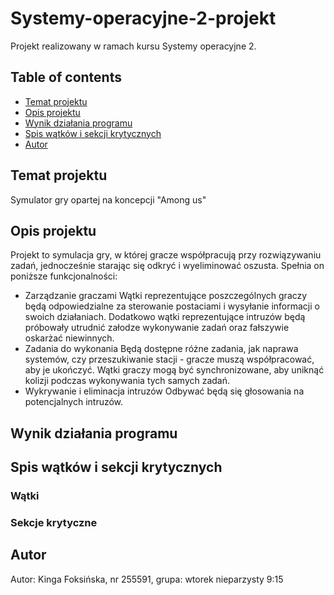 # Systemy-operacyjne-2-projekt
Projekt realizowany w ramach kursu Systemy operacyjne 2.

## Table of contents
* [Temat projektu](#temat-projektu)
* [Opis projektu](#opis-projektu)
* [Wynik działania programu](#wynik-działania-programu)
* [Spis wątków i sekcji krytycznych](#spis-wątków-i-sekcji-krytycznych)
* [Autor](#autor)

## Temat projektu
Symulator gry opartej na koncepcji "Among us"

## Opis projektu
Projekt to symulacja gry, w której gracze współpracują przy rozwiązywaniu zadań, jednocześnie starając się odkryć i wyeliminować oszusta. Spełnia on poniższe funkcjonalności:
* Zarządzanie graczami
Wątki reprezentujące poszczególnych graczy będą odpowiedzialne za sterowanie postaciami i wysyłanie informacji o swoich działaniach. Dodatkowo wątki reprezentujące intruzów będą próbowały utrudnić załodze wykonywanie zadań oraz fałszywie oskarżać niewinnych.
* Zadania do wykonania
Będą dostępne różne zadania, jak naprawa systemów, czy przeszukiwanie stacji - gracze muszą współpracować, aby je ukończyć. Wątki graczy mogą być synchronizowane, aby uniknąć kolizji podczas wykonywania tych samych zadań.
* Wykrywanie i eliminacja intruzów
Odbywać będą się głosowania na potencjalnych intruzów. 

## Wynik działania programu

## Spis wątków i sekcji krytycznych
### Wątki
### Sekcje krytyczne

## Autor
Autor: Kinga Foksińska, nr 255591, grupa: wtorek nieparzysty 9:15
